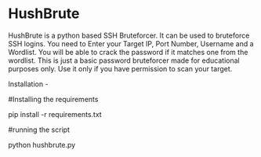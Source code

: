 # HushBrute
HushBrute is a python based SSH Bruteforcer. It can be used to bruteforce SSH logins. You need to Enter your Target IP, Port Number, Username and a Wordlist. You will be able to crack the password if it matches one from the wordlist. This is just a basic  password bruteforcer made for educational purposes only. Use it only if you have permission to scan your target.

Installation -

#Installing the requirements

pip install -r requirements.txt

#running the script

python hushbrute.py
